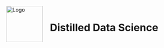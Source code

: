 <!DOCTYPE html>
<html>
<head>
<style>
  .container {
    display: flex;
    align-items: center;
  }
  .logo {
    width: 100px;
    height: 100px;
    margin-right: 20px;
  }
</style>
</head>
<body>
<div class="container">
  <img class="logo" src="https://github.com/Algoritic/distilled-data-science/assets/75714714/a870fe42-97a0-4a40-a0c6-efc0ea813599" alt="Logo">
  <h1>Distilled Data Science</h1>
</div>
</body>
</html>
